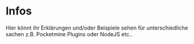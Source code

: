 # Infos

Hier könnt ihr Erklärungen und/oder Beispiele sehen für unterschiedliche sachen z.B. Pocketmine Plugins oder NodeJS etc..
